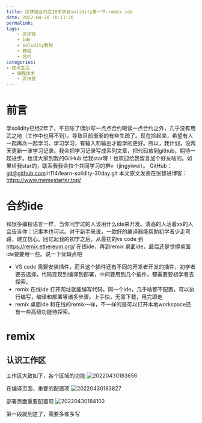 ```yaml
---
title: 区块链合约之10天学会solidity第一节-remix ide
date: 2022-04-28 18:11:20
permalink:
tags:
    - 区块链
    - ide
    - solidity教程
    - 教程
    - 合约
categories:
- 技术生活
  - 编程技术
    - 区块链
---
```


# 前言
学solidity已经2年了，平日除了偶尔写一点点合约喝读一点合约之外，几乎没有用武之地（工作中也用不到）。导致目前渐渐的有些生疏了。现在捡起来，希望有人一起再次一起学习。学习学习，有输入和输出才能学的更好。所以，我计划，没两天更新一波学习记录。我会把学习记录写成系列文章，把代码放到github，期待一起进步。也请大家到我的GitHub 给我star呀！也欢迎给我留言加个好友啥的。如果给我star的，联系我我会拉个共同学习的群v（jingyiwei）。
GitHub：git@github.com:it114/learn-solidity-30day.git
本文原文发表在张智进博客：https://www.memestarter.top/


# 合约ide
和很多编程语言一样，当你问学过的人该用什么ide来开发。清高的人活着xx的人会告诉你：记事本也可以。对于新手来说，一款好的编译器能帮助初学者少走弯路，建立信心。回忆起我的初学之后，从最初的vs code 到 https://remix.ethereum.org/ 在线ide，再到remix 桌面ide，最后还是觉得桌面ide要要用一些。说一下优缺点吧 
- VS code
需要安装插件，而且这个插件还有不同的开发者开发的插件，初学者要去选择。代码变现到编译到部署，中间要用到几个插件，都需要要初学者去探索。
- remix 在线ide 
打开网址就能编写代码，同一个ide，几乎啥都不配置，可以执行编写，编译和部署等诸多步骤。上手快，无需下载，用完即走
- remix 桌面ide
和在线的remix一样，不一样的是可以打开本地workspace还有一些高级功能待探索。


# remix
## 认识工作区
工作区大致如下，各个区域的功能
![20220430183656](https://cdn.jsdelivr.net/gh/it114/blogcdn@master/blog/images20220430183656.png)

在编译页面，重要的配置项
![20220430183827](https://cdn.jsdelivr.net/gh/it114/blogcdn@master/blog/images20220430183827.png)

部署页面重要配置项
![20220430184102](https://cdn.jsdelivr.net/gh/it114/blogcdn@master/blog/images20220430184102.png)


第一段就到这了，需要多练多写